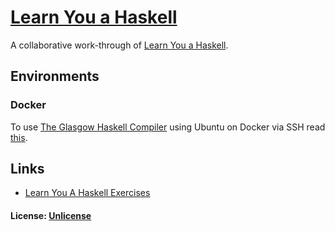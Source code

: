 # [Learn You a Haskell](https://github.com/chrisdenman/LYAH)

A collaborative work-through of [Learn You a Haskell](https://learnyouahaskell.github.io/).  
         
## Environments

### Docker

To use [The Glasgow Haskell Compiler](https://www.haskell.org/ghc/) using Ubuntu on Docker via SSH read [this](docker-ubuntu-haskell/docker/README.md).

## Links

- [Learn You A Haskell Exercises](https://github.com/noelmarkham/learn-you-a-haskell-exercises)

#### License: [Unlicense](./LICENSE)
